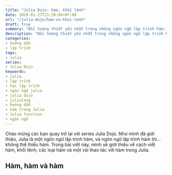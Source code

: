 ```yaml
---
title: "Julia Dojo: hàm, khối lệnh"
date: 2020-01-27T21:39:04+07:00
url: "/julia-dojo/ham-va-khoi-lenh"
draft: true
summary: "Đối tượng thiết yếu nhất trong những ngôn ngữ lập trình hàm: hàm. Giới thiệu về hàm trong Julia"
description: "Đối tượng thiết yếu nhất trong những ngôn ngữ lập trình hàm: hàm. Giới thiệu về hàm trong Julia"
categories:
- hướng dẫn
- lập trình
tags:
- julia
series:
- Julia Dojo
keywords:
- julia
- lập trình
- học lập trình
- ngôn ngữ julia
- julia dojo
- julialang
- hướng dẫn
- hàm trong Julia
- Julia function
- ngôn ngữ
---
```


Chào mừng các bạn quay trở lại với series Julia Dojo. Như mình đã giới thiệu, Julia là một ngôn ngữ lập trình hàm, và ngôn ngữ lập trình hàm thì... không thể thiếu hàm. Trong bài viết này, mình sẽ giới thiệu về cách viết hàm, khối lệnh; các loại hàm và một vài thao tác với hàm trong Julia.

## Hàm, hàm và hàm



